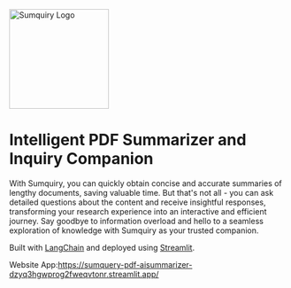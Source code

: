
<img src="https://github.com/omaresguerra/Sumquiry-PDF-Summarizer/blob/ef738aba66bfb41f094bb688547018f950f4fbd3/Sumquiry.png" alt="Sumquiry Logo" height="180">

# Intelligent PDF Summarizer and Inquiry Companion

With Sumquiry, you can quickly obtain concise and accurate summaries of lengthy documents, saving valuable time. But that's not all - you can ask detailed questions about the content and receive insightful responses, transforming your research experience into an interactive and efficient journey. Say goodbye to information overload and hello to a seamless exploration of knowledge with Sumquiry as your trusted companion.

Built with [LangChain](https://github.com/hwchase17/langchain) and deployed using [Streamlit](https://github.com/streamlit/streamlit).

Website App:https://sumquery-pdf-aisummarizer-dzyq3hgwprog2fweqvtonr.streamlit.app/